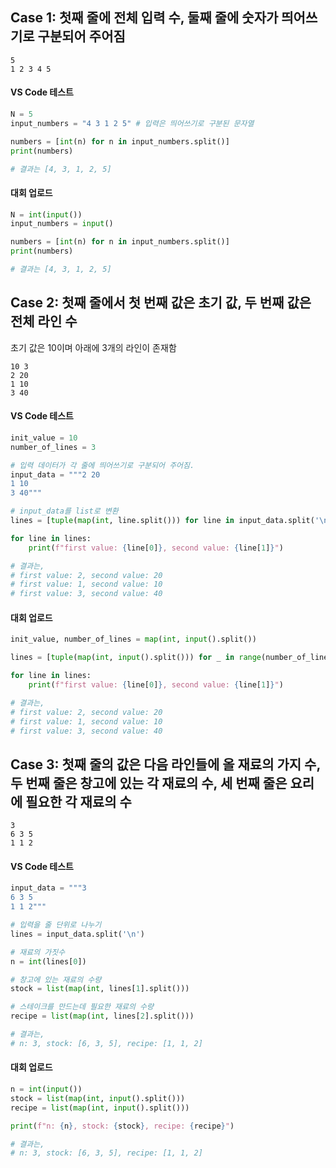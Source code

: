 ## Case 1: 첫째 줄에 전체 입력 수, 둘째 줄에 숫자가 띄어쓰기로 구분되어 주어짐

```
5
1 2 3 4 5
```

#### VS Code 테스트
```python
N = 5
input_numbers = "4 3 1 2 5" # 입력은 띄어쓰기로 구분된 문자열

numbers = [int(n) for n in input_numbers.split()]
print(numbers)

# 결과는 [4, 3, 1, 2, 5]
```

#### 대회 업로드
```python
N = int(input())
input_numbers = input()

numbers = [int(n) for n in input_numbers.split()]
print(numbers)

# 결과는 [4, 3, 1, 2, 5]
```

## Case 2: 첫째 줄에서 첫 번째 값은 초기 값, 두 번째 값은 전체 라인 수

초기 값은 10이며 아래에 3개의 라인이 존재함
```
10 3
2 20
1 10
3 40
```

#### VS Code 테스트
```python
init_value = 10
number_of_lines = 3

# 입력 데이터가 각 줄에 띄어쓰기로 구분되어 주어짐.
input_data = """2 20
1 10
3 40"""

# input_data를 list로 변환
lines = [tuple(map(int, line.split())) for line in input_data.split('\n')]

for line in lines:
    print(f"first value: {line[0]}, second value: {line[1]}")

# 결과는,
# first value: 2, second value: 20
# first value: 1, second value: 10
# first value: 3, second value: 40
```


#### 대회 업로드
```python
init_value, number_of_lines = map(int, input().split())

lines = [tuple(map(int, input().split())) for _ in range(number_of_lines)]

for line in lines:
    print(f"first value: {line[0]}, second value: {line[1]}")

# 결과는,
# first value: 2, second value: 20
# first value: 1, second value: 10
# first value: 3, second value: 40
```

## Case 3: 첫째 줄의 값은 다음 라인들에 올 재료의 가지 수, 두 번째 줄은 창고에 있는 각 재료의 수, 세 번째 줄은 요리에 필요한 각 재료의 수

```
3
6 3 5
1 1 2
```

#### VS Code 테스트

```python
input_data = """3
6 3 5
1 1 2"""

# 입력을 줄 단위로 나누기
lines = input_data.split('\n')

# 재료의 가짓수
n = int(lines[0])

# 창고에 있는 재료의 수량
stock = list(map(int, lines[1].split()))

# 스테이크를 만드는데 필요한 재료의 수량
recipe = list(map(int, lines[2].split()))

# 결과는,
# n: 3, stock: [6, 3, 5], recipe: [1, 1, 2]
```

#### 대회 업로드
```python
n = int(input())
stock = list(map(int, input().split()))
recipe = list(map(int, input().split()))

print(f"n: {n}, stock: {stock}, recipe: {recipe}")

# 결과는,
# n: 3, stock: [6, 3, 5], recipe: [1, 1, 2]
```
